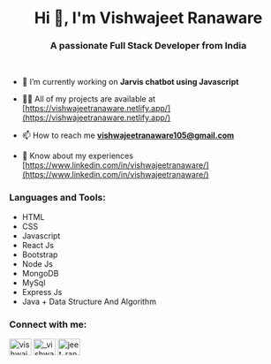 <h1 align="center">Hi 👋, I'm Vishwajeet Ranaware</h1>
<h3 align="center">A passionate Full Stack Developer from India</h3>
<br>

- 🔭 I’m currently working on **Jarvis chatbot using Javascript**

- 👨‍💻 All of my projects are available at [https://vishwajeetranaware.netlify.app/](https://vishwajeetranaware.netlify.app/)

- 📫 How to reach me **vishwajeetranaware105@gmail.com**

- 📄 Know about my experiences [https://www.linkedin.com/in/vishwajeetranaware/](https://www.linkedin.com/in/vishwajeetranaware/)

<h3 align="left">Languages and Tools:</h3>

- HTML
- CSS
- Javascript
- React Js
- Bootstrap
- Node Js
- MongoDB
- MySql
- Express Js
- Java + Data Structure And Algorithm
<h3 align="left">Connect with me:</h3>
<p align="left">
<a href="https://linkedin.com/in/vishwajeetranaware" target="blank"><img align="center" src="https://raw.githubusercontent.com/rahuldkjain/github-profile-readme-generator/master/src/images/icons/Social/linked-in-alt.svg" alt="vishwajeetranaware" height="30" width="40" /></a>
<a href="https://instagram.com/_vishwajeet_ranaware_" target="blank"><img align="center" src="https://raw.githubusercontent.com/rahuldkjain/github-profile-readme-generator/master/src/images/icons/Social/instagram.svg" alt="_vishwajeet_ranaware_" height="30" width="40" /></a>
<a href="https://www.leetcode.com/jeet_ranaware" target="blank"><img align="center" src="https://raw.githubusercontent.com/rahuldkjain/github-profile-readme-generator/master/src/images/icons/Social/leet-code.svg" alt="jeet_ranaware" height="30" width="40" /></a>
</p>






